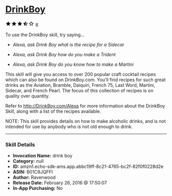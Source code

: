 # [DrinkBoy](http://alexa.amazon.com/#skills/amzn1.echo-sdk-ams.app.abbc19ff-8c21-4765-bc2f-82f0f0228d2e)
![3.1 stars](../../images/ic_star_black_18dp_1x.png)![3.1 stars](../../images/ic_star_black_18dp_1x.png)![3.1 stars](../../images/ic_star_black_18dp_1x.png)![3.1 stars](../../images/ic_star_half_black_18dp_1x.png)![3.1 stars](../../images/ic_star_border_black_18dp_1x.png) 8

To use the DrinkBoy skill, try saying...

* *Alexa, ask Drink Boy what is the recipe for a Sidecar*

* *Alexa, ask Drink Boy how do you make a Trident*

* *Alexa, ask Drink Boy do you know how to make a Martini*

This skill will give you access to over 200 popular craft cocktail recipes which can also be found on DrinkBoy.com. You'll find recipes for such great drinks as the Aviation, Bramble, Daiquiri, French 75,  Last Word, Martini, Sidecar, and French Pearl. The focus of this collection of recipes is on quality over quantity.

Refer to http://DrinkBoy.com/Alexa for more information about the DrinkBoy Skill, along with a list of the recipes available.

NOTE: This skill provides details on how to make alcoholic drinks, and is not intended for use by anybody who is not old enough to drink.

***

### Skill Details

* **Invocation Name:** drink boy
* **Category:** null
* **ID:** amzn1.echo-sdk-ams.app.abbc19ff-8c21-4765-bc2f-82f0f0228d2e
* **ASIN:** B01C9JQFFI
* **Author:** Ravenwood
* **Release Date:** February 26, 2016 @ 17:50:07
* **In-App Purchasing:** No
